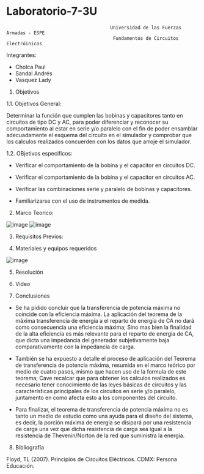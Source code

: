 # Laboratorio-7-3U

                                          Universidad de las Fuerzas Armadas - ESPE
                                           Fundamentos de Circuitos Electróinicos
Integrantes:
- Cholca Paul
- Sandal Andrés
- Vasquez Lady

1. Objetivos

1.1. Objetivos General:

Determinar la función que cumplen las bobinas y capacitores tanto en circuitos de tipo DC y AC, para poder diferenciar y reconocer su comportamiento al estar en serie y/o paralelo con el fin de poder ensamblar adecuadamente el esquema del circuito en el simulador y comprobar que los calculos realizados concuerden con los datos que arroje el simulador.

1.2. OBjetivos especificos:

- Verificar el comportamiento de la bobina y el capacitor en circuitos DC.

- Verificar el comportamiento de la bobina y el capacitor en circuitos AC.

- Verificar las combinaciones serie y paralelo de bobinas y capacitores.

- Familiarizarse con el uso de instrumentos de medida.

2. Marco Teorico:

![image](https://user-images.githubusercontent.com/105684550/185279730-1e9b424a-f443-4d99-bd60-84deabd4ae80.png)
![image](https://user-images.githubusercontent.com/105684550/185279735-589ae8b4-e887-4082-acf4-e033bfc7e24c.png)

3. Requisitos Previos:


4. Materiales y equipos requeridos

![image](https://user-images.githubusercontent.com/105684550/185283908-3eea8d56-1cf5-420e-bcf6-a30821f9108d.png)

5. Resolución


6. Video


7. Conclusiones

- Se ha pidido concluir que la transferencia de potencia máxima no coincide con la eficiencia máxima. La aplicación del teorema de la máxima transferencia de energía a el reparto de energía de CA no dará como consecuencia una eficiencia máxima; Sino mas bien la finalidad de la alta eficiencia es más relevante para el reparto de energía de CA, que dicta una impedancia del generador subjetivamente baja comparativamente con la impedancia de carga. 

- También se ha expuesto a detalle el proceso de aplicación del Teorema de transferencia de potencia máxima, resumida en el marco teórico por medio de cuatro pasos, mismo que hacen uso de la formula de este teorema; Cave recalcar que para obtener los calculos realizados es necesario tener conocimiento de las leyes básicas de circuitos y las características principales de los circuitos en serie y/o paralelo, juntamento en como afecta esto a los componentes del circuito.

- Para finalizar, el teorema de transferencia de potencia máxima no es tanto un medio de estudio como una ayuda para el diseño del sistema, es decir, la porción máxima de energía se disipará por una resistencia de carga una vez que dicha resistencia de carga sea igual a la resistencia de Thevenin/Norton de la red que suministra la energía.

8. Bibliografía

Floyd, TL (2007). Principios de Circuitos Eléctricos. CDMX: Persona Educación.

